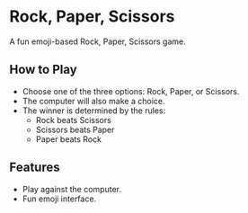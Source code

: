 # Rock, Paper, Scissors

A fun emoji-based Rock, Paper, Scissors game.

## How to Play

- Choose one of the three options: Rock, Paper, or Scissors.
- The computer will also make a choice.
- The winner is determined by the rules:
  - Rock beats Scissors
  - Scissors beats Paper
  - Paper beats Rock

## Features

- Play against the computer.
- Fun emoji interface.
